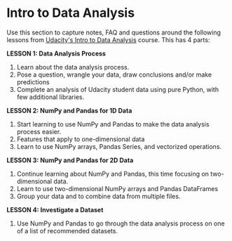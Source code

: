 # Intro to Data Analysis

Use this section to capture notes, FAQ and questions around the following lessons from [Udacity's Intro to Data Analysis](https://www.udacity.com/course/intro-to-data-analysis--ud170) course. This has 4 parts:

**LESSON 1: Data Analysis Process**

1. Learn about the data analysis process.
2. Pose a question, wrangle your data, draw conclusions and/or make predictions
3. Complete an analysis of Udacity student data using pure Python, with few additional libraries.

**LESSON 2: NumPy and Pandas for 1D Data**

1. Start learning to use NumPy and Pandas to make the data analysis process easier.
2. Features that apply to one-dimensional data
3. Learn to use NumPy arrays, Pandas Series, and vectorized operations.

**LESSON 3: NumPy and Pandas for 2D Data**

1. Continue learning about NumPy and Pandas, this time focusing on two-dimensional data.
2. Learn to use two-dimensional NumPy arrays and Pandas DataFrames
3. Group your data and to combine data from multiple files.

**LESSON 4: Investigate a Dataset**

1. Use NumPy and Pandas to go through the data analysis process on one of a list of recommended datasets.



